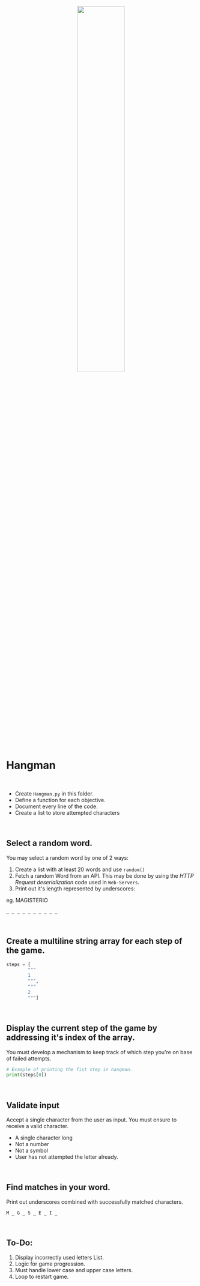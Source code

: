 <div style="text-align:center">
        <img    src="https://media.istockphoto.com/illustrations/simple-illustration-of-hangman-game-illustration-id1196954772?k=20&m=1196954772&s=612x612&w=0&h=nzsr9bCwxp9xW3dp-nBJeXE7TVGqnWtdJpbaXvEyl3E="
                width="50%" 
                height="50%" />          
</div>

<br>

# Hangman

<br>

* Create `Hangman.py` in this folder.
* Define a function for each objective.
* Document every line of the code.
* Create a list to store attempted characters

<br>

## Select a random word.
You may select a random word by one of 2 ways:
1. Create a list with at least 20 words and use `random()`
2. Fetch a random Word from an API. This may be done by using the *HTTP Request deserialization* code used in `Web-Servers`.
3. Print out it's length represented by underscores:

eg. MAGISTERIO
``` 
_ _ _ _ _ _ _ _ _ _
```

<br>

## Create a multiline string array for each step of the game.
```python
steps = [
        """
        1
        """,
        """
        2
        """]
```

<br>

## Display the current step of the game by addressing it's index of the array.
You must develop a mechanism to keep track of which step you're on base of failed attempts.
```python
# Example of printing the fist step in hangman.
print(steps[0])
```

<br>

## Validate input
Accept a single character from the user as input. You must ensure to receive a valid character.
* A single character long
* Not a number
* Not a symbol
* User has not attempted the letter already.

<br>

## Find matches in your word.
Print out underscores combined with successfully matched characters.
``` 
M _ G _ S _ E _ I _
```

<br>

## To-Do:
1. Display incorrectly used letters List.
2. Logic for game progression.
3. Must handle lower case and upper case letters.
4. Loop to restart game.